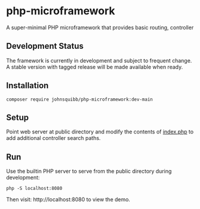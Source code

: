 # php-microframework

A super-minimal PHP microframework that provides basic routing, controller

## Development Status

The framework is currently in development and subject to frequent change. A stable version with
tagged release will be made available when ready.

## Installation

`composer require johnsquibb/php-microframework:dev-main`

## Setup

Point web server at public directory and modify the contents of [index.php](public/index.php) to add
additional controller search paths.

## Run

Use the builtin PHP server to serve from the public directory during development:

`php -S localhost:8080`

Then visit: http://localhost:8080 to view the demo.